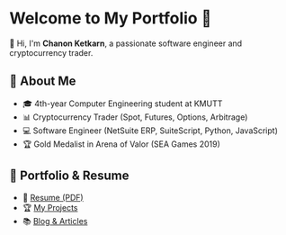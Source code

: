 # Welcome to My Portfolio 🚀  

👋 Hi, I'm **Chanon Ketkarn**, a passionate software engineer and cryptocurrency trader.  

## 🔹 About Me  
- 🎓 4th-year Computer Engineering student at KMUTT  
- 📊 Cryptocurrency Trader (Spot, Futures, Options, Arbitrage)  
- 💻 Software Engineer (NetSuite ERP, SuiteScript, Python, JavaScript)  
- 🏆 Gold Medalist in Arena of Valor (SEA Games 2019)  

## 📂 Portfolio & Resume  
- 📜 [Resume (PDF)](files/resume_chanon.pdf)  
- 🏆 [My Projects](projects.md)  
- 📚 [Blog & Articles](blog.md)  
